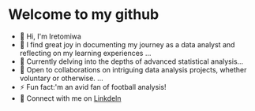 # Welcome to my github
- 👋 Hi, I'm Iretomiwa
- 👀 I find great joy in documenting my journey as a data analyst and reflecting on my learning experiences ...
- 🌱 Currently delving into the depths of advanced statistical analysis...
- 👯 Open to collaborations on intriguing data analysis projects, whether voluntary or otherwise. ...
- ⚡ Fun fact:'m an avid fan of football analysis!
- 💞️ Connect with me on [Linkdeln](www.linkedin.com/in/iretomiwa-adesoye-539300229)

